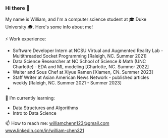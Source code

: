 ### Hi there 👋

My name is William, and I'm a computer science student at 🎓 Duke University 🎓. Here's some info about me!

⚡ Work experience:
- Software Developer Intern at NCSU Virtual and Augmented Reality Lab - Multithreaded Socket Programming [Raleigh, NC. Summer 2021]
- Data Science Researcher at NC School of Science & Math (UNC Charlotte) - EDA and ML modeling [Charlotte, NC. Summer 2022]
- Waiter and Sous Chef at Xiyue Ramen [Xiamen, CN. Summer 2023]
- Staff Writer at Asian American News Network - published articles weekly [Raleigh, NC. Summer 2021 - Summer 2023]
- 

🌱 I’m currently learning:
- Data Structures and Algorithms
- Intro to Data Science

📫 How to reach me: 
williamchenn123@gmail.com
www.linkedin.com/in/william-chen321
